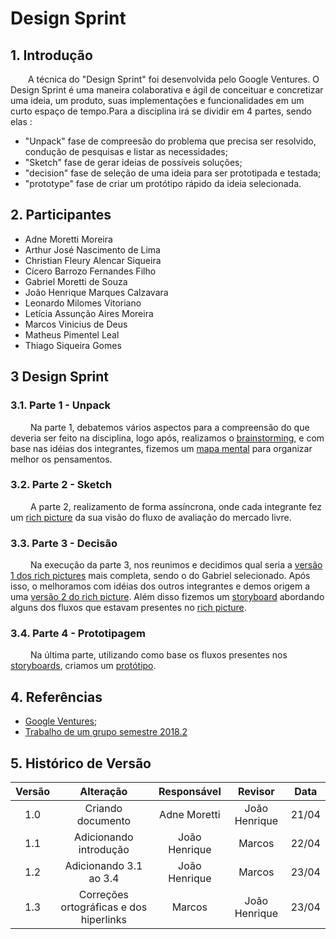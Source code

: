 # Design Sprint

## 1. Introdução

&emsp;&emsp;A técnica do "Design Sprint" foi desenvolvida pelo Google Ventures. O Design
Sprint é uma maneira colaborativa e ágil de conceituar e concretizar uma
ideia, um produto, suas implementações e funcionalidades em um curto
espaço de tempo.Para a disciplina irá se dividir em 4 partes, sendo elas :

- "Unpack" fase de compreesão do problema que precisa ser resolvido, condução de pesquisas e listar as necessidades;
- "Sketch" fase de gerar ideias de possíveis soluções;
- "decision" fase de seleção de uma ideia para ser prototipada e testada;
- "prototype" fase de criar um protótipo rápido da ideia selecionada.

## 2. Participantes

- Adne Moretti Moreira
- Arthur José Nascimento de Lima
- Christian Fleury Alencar Siqueira
- Cícero Barrozo Fernandes Filho
- Gabriel Moretti de Souza
- João Henrique Marques Calzavara
- Leonardo Milomes Vitoriano
- Letícia Assunção Aires Moreira
- Marcos Vinicius de Deus
- Matheus Pimentel Leal
- Thiago Siqueira Gomes

## 3 Design Sprint

### 3.1. Parte 1 - Unpack

&emsp;&emsp; Na parte 1, debatemos vários aspectos para a compreensão do que deveria ser feito na disciplina, logo após, realizamos o [brainstorming](../Base/Brainstorming.md), e com base nas idéias dos integrantes, fizemos um [mapa mental](../Base/MapaMental.md) para organizar melhor os pensamentos.


### 3.2. Parte 2 - Sketch

&emsp;&emsp;  A parte 2, realizamento de forma assíncrona, onde cada integrante fez um [rich picture](../Base/richPicture.md) da sua visão do fluxo de avaliação do mercado livre.

### 3.3. Parte 3 - Decisão

&emsp;&emsp; Na execução da parte 3, nos reunimos e decidimos qual seria a [versão 1 dos rich pictures](../Base/richPicture.md) mais completa, sendo o do Gabriel selecionado. Após isso, o melhoramos com idéias dos outros integrantes e demos origem a uma [versão 2 do rich picture](Base/richPicture?id=_4-rich-picture-v2-). Além disso fizemos um [storyboard](../Base/StoryBoard.md) abordando alguns dos fluxos que estavam presentes no [rich picture](../Base/richPicture.md).

### 3.4. Parte 4 - Prototipagem

&emsp;&emsp; Na última parte, utilizando como base os fluxos presentes nos [storyboards](../Base/StoryBoard.md), criamos um [protótipo](../Base/Prototipo.md).

## 4. Referências

- [Google Ventures](http://www.gv.com/sprint/);
- [Trabalho de um grupo semestre 2018.2](https://desenhosoftware-2018-2.github.io/wiki/designsprint)

## 5. Histórico de Versão

| Versão |       Alteração        |  Responsável  |    Revisor    | Data  |
| :----: | :--------------------: | :-----------: | :-----------: | :---: |
|  1.0   |   Criando documento    | Adne Moretti  | João Henrique | 21/04 |
|  1.1   | Adicionando introdução | João Henrique |    Marcos     | 22/04 |
|  1.2   | Adicionando 3.1 ao 3.4 | João Henrique |    Marcos     | 23/04 |
|  1.3   | Correções ortográficas e dos hiperlinks | Marcos |    João Henrique     | 23/04 |
